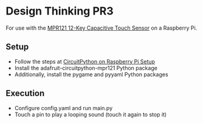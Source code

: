 # Design Thinking PR3

For use with the [MPR121 12-Key Capacitive Touch Sensor][2] on a Raspberry Pi.

## Setup

- Follow the steps at [CircuitPython on Raspberry Pi Setup][1]
- Install the adafruit-circuitpython-mpr121 Python package
- Additionally, install the pygame and pyyaml Python packages

## Execution

- Configure config.yaml and run main.py
- Touch a pin to play a looping sound (touch it again to stop it)

[1]: https://learn.adafruit.com/circuitpython-on-raspberrypi-linux/installing-circuitpython-on-raspberry-pi
[2]: https://learn.adafruit.com/adafruit-mpr121-12-key-capacitive-touch-sensor-breakout-tutorial/python-circuitpython
